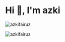 <h1 >Hi 👋, I'm azki</h1>
<p>&nbsp;<img align="left" src="https://github-readme-stats.vercel.app/api?username=azkifairuz&show_icons=true&theme=radical&locale=en" alt="azkifairuz" />
</p> 

<p><img  rc="https://github-readme-stats.vercel.app/api/top-langs?username=azkifairuz&show_icons=true&locale=en&layout=compact" alt="azkifairuz" /></p>









